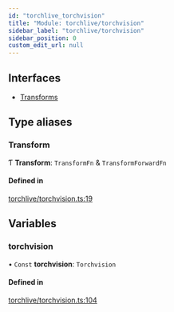 ```yaml
---
id: "torchlive_torchvision"
title: "Module: torchlive/torchvision"
sidebar_label: "torchlive/torchvision"
sidebar_position: 0
custom_edit_url: null
---
```


## Interfaces

- [Transforms](../interfaces/torchlive_torchvision.transforms.md)

## Type aliases

### Transform

Ƭ **Transform**: `TransformFn` & `TransformForwardFn`

#### Defined in

[torchlive/torchvision.ts:19](https://github.com/pytorch/live/blob/b7d7bd8/react-native-pytorch-core/src/torchlive/torchvision.ts#L19)

## Variables

### torchvision

• `Const` **torchvision**: `Torchvision`

#### Defined in

[torchlive/torchvision.ts:104](https://github.com/pytorch/live/blob/b7d7bd8/react-native-pytorch-core/src/torchlive/torchvision.ts#L104)
